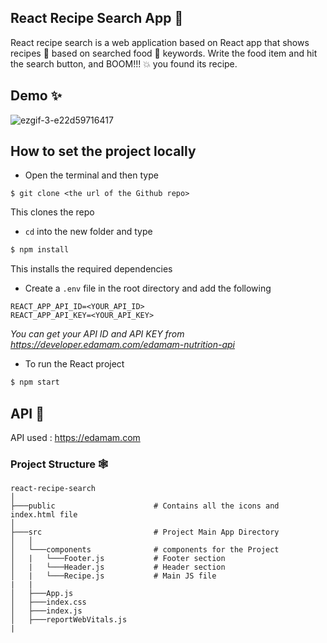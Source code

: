 <h2>React Recipe Search App 🔎</h2>
React recipe search is a web application based on  React app that shows recipes 🥓 based on searched food 🍕 keywords. Write the food item and hit the search button, and BOOM!!! 💥 you found its recipe.<br>


<h2>Demo ✨</h2>

![ezgif-3-e22d59716417](https://user-images.githubusercontent.com/56751927/116272470-8d2add00-a79e-11eb-8e89-01bb6609ac63.gif)


<h2>How to set the project locally</h2>

* Open the terminal and then type
 ```
 $ git clone <the url of the Github repo>
 ```
This clones the repo


* ``cd`` into the new folder and type
```sh
$ npm install
```
This installs the required dependencies


* Create a ```.env``` file in the root directory and add the following
```
REACT_APP_API_ID=<YOUR_API_ID>
REACT_APP_API_KEY=<YOUR_API_KEY>
```
*You can get your API ID and API KEY from https://developer.edamam.com/edamam-nutrition-api*


* To run the React project
 ```sh
 $ npm start
 ```


<h2>API 🚀</h2>

API used : https://edamam.com


### Project Structure 🕸
```
react-recipe-search
│
├───public                      # Contains all the icons and index.html file
│
├───src                         # Project Main App Directory
│   │
│   └───components              # components for the Project
│   |   └───Footer.js           # Footer section
│   |   └───Header.js           # Header section
│   |   └───Recipe.js           # Main JS file
|   |
│   ├───App.js
│   ├───index.css
│   ├───index.js
│   ├───reportWebVitals.js
|

```
